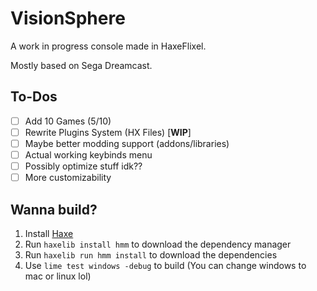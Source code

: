 # VisionSphere

A work in progress console made in HaxeFlixel.

Mostly based on Sega Dreamcast.

## To-Dos
* [ ] Add 10 Games (5/10)
* [ ] Rewrite Plugins System (HX Files) [**WIP**]
* [ ] Maybe better modding support (addons/libraries)
* [ ] Actual working keybinds menu
* [ ] Possibly optimize stuff idk??
* [ ] More customizability

## Wanna build?

1. Install [Haxe](https://haxe.org/download/)
2. Run `haxelib install hmm` to download the dependency manager
3. Run `haxelib run hmm install` to download the dependencies
4. Use `lime test windows -debug` to build (You can change windows to mac or linux lol)